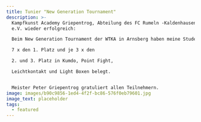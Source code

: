 ```yaml
---
title: Tunier "New Generation Tournament"
description: >-
  Kampfkunst Academy Griepentrog, Abteilung des FC Rumeln -Kaldenhausen 1955
  e.V. wieder erfolgreich:

  Beim New Generation Tournament der WTKA in Arnsberg haben meine Studenten 

  7 x den 1. Platz und je 3 x den

  2. und 3. Platz in Kumdo, Point Fight,

  Leichtkontakt und Light Boxen belegt. 


  Meister Peter Griepentrog gratuliert allen Teilnehmern.
image: images/b90c9856-1ed4-4f2f-bc86-576f0eb79601.jpg
image_text: placeholder
tags:
  - featured
---
```

